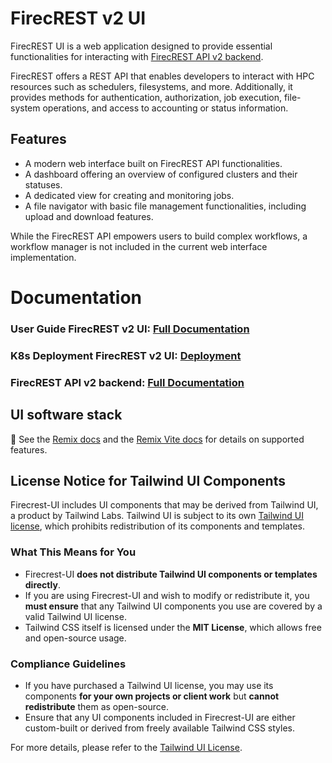 # FirecREST v2 UI

FirecREST UI is a web application designed to provide essential functionalities for interacting with [FirecREST API v2 backend](https://eth-cscs.github.io/firecrest-v2/).

FirecREST offers a REST API that enables developers to interact with HPC resources such as schedulers, filesystems, and more. Additionally, it provides methods for authentication, authorization, job execution, file-system operations, and access to accounting or status information.

## Features

- A modern web interface built on FirecREST API functionalities.
- A dashboard offering an overview of configured clusters and their statuses.
- A dedicated view for creating and monitoring jobs.
- A file navigator with basic file management functionalities, including upload and download features.

While the FirecREST API empowers users to build complex workflows, a workflow manager is not included in the current web interface implementation.

# Documentation

### User Guide FirecREST v2 UI: [Full Documentation](https://eth-cscs.github.io/firecrest-ui/)
### K8s Deployment FirecREST v2 UI: [Deployment](https://eth-cscs.github.io/firecrest-ui/deployment/)
### FirecREST API v2 backend: [Full Documentation](https://eth-cscs.github.io/firecrest-v2/)


## UI software stack

📖 See the [Remix docs](https://remix.run/docs) and the [Remix Vite docs](https://remix.run/docs/en/main/future/vite) for details on supported features.

## License Notice for Tailwind UI Components

Firecrest-UI includes UI components that may be derived from Tailwind UI, a product by Tailwind Labs. Tailwind UI is subject to its own [Tailwind UI license](https://tailwindui.com/license), which prohibits redistribution of its components and templates.

### What This Means for You
- Firecrest-UI **does not distribute Tailwind UI components or templates directly**.
- If you are using Firecrest-UI and wish to modify or redistribute it, you **must ensure** that any Tailwind UI components you use are covered by a valid Tailwind UI license.
- Tailwind CSS itself is licensed under the **MIT License**, which allows free and open-source usage.

### Compliance Guidelines
- If you have purchased a Tailwind UI license, you may use its components **for your own projects or client work** but **cannot redistribute** them as open-source.
- Ensure that any UI components included in Firecrest-UI are either custom-built or derived from freely available Tailwind CSS styles.

For more details, please refer to the [Tailwind UI License](https://tailwindui.com/license).
